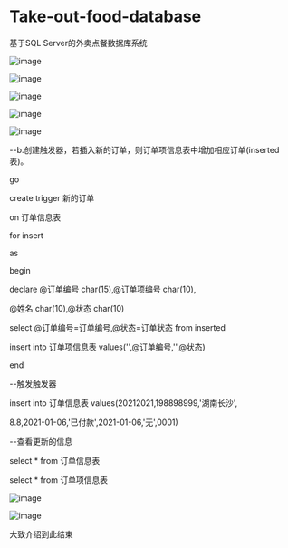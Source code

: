 # Take-out-food-database
基于SQL Server的外卖点餐数据库系统

![image](https://user-images.githubusercontent.com/64953476/157594713-0ae9bde3-1968-4a53-bfcf-994f11ef3ef8.png)
	
![image](https://user-images.githubusercontent.com/64953476/157594965-1850001c-a342-4e2d-98b1-992c6f390c7b.png)

![image](https://user-images.githubusercontent.com/64953476/157595044-dacd8f0d-c872-4364-9a61-f55a595d9d25.png)

![image](https://user-images.githubusercontent.com/64953476/157595085-8781b09a-c9d8-4c53-bd58-020abbd6acb3.png)

![image](https://user-images.githubusercontent.com/64953476/157595212-3b4ccc6e-5a56-41af-a898-202906e3e300.png)

--b.创建触发器，若插入新的订单，则订单项信息表中增加相应订单(inserted表)。

go

create trigger 新的订单

on 订单信息表

for insert

as

begin

declare @订单编号 char(15),@订单项编号 char(10),

@姓名 char(10),@状态 char(10)

select @订单编号=订单编号,@状态=订单状态 from inserted

insert into 订单项信息表 values('',@订单编号,'',@状态)

end

--触发触发器

insert into 订单信息表 values(20212021,198898999,'湖南长沙',

8.8,2021-01-06,'已付款',2021-01-06,'无',0001)

--查看更新的信息

select * from 订单信息表

select * from 订单项信息表

![image](https://user-images.githubusercontent.com/64953476/157595310-14c7091f-4fc9-457b-a8f5-b4966ce9b7f1.png)

![image](https://user-images.githubusercontent.com/64953476/157595321-e95e63f0-1cfb-453d-8573-b1759f43600c.png)

大致介绍到此结束




